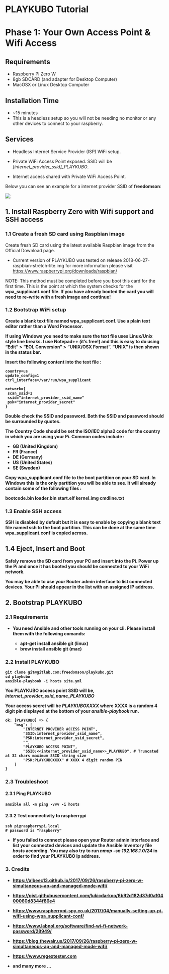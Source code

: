 # PLAYKUBO Tutorial 

# Phase 1: Your Own Access Point & Wifi Access

## Requirements

- Raspberry Pi Zero W
- 8gb SDCARD (and adapter for Desktop Computer)
- MacOSX or Linux Desktop Computer

## Installation Time
- ~15 minutes
- This is a headless setup so you will not be needing no monitor or any other devices to connect to your raspberry.

## Services 
- Headless Internet Service Provider (ISP) WiFi  setup.

- Private WiFi Access Point exposed.
SSID will be *[internet_provider_ssid]_PLAYKUBO*.

- Internet access shared with Private WiFi Access Point.

Below you can see an example for a internet provider SSID of <b>freedomson</b>:

![](https://gitlab.com/freedomson/playkubo/raw/5eb0224ff4bf0e5a43245f26062694e8eb6afc91/Image.png)


## 1. Install Raspberry Zero with Wifi support and SSH access

### 1.1 Create a fresh SD card using Raspbian image

Create fresh SD card using the latest available Raspbian image from the Official Download page.

- Current version of PLAYKUBO was tested on release 2018-06-27-raspbian-stretch-lite.img for more information please visit https://www.raspberrypi.org/downloads/raspbian/

NOTE: This method must be completed before you boot this card for the first time. This is the point at which the system checks for the <b>wpa_supplicant.conf<b/> file. If you have already booted the card you will need to re-write with a fresh image and continue!

### 1.2 Bootstrap WiFi setup

Create a blank text file named <b>wpa_supplicant.conf<b/>. Use a plain text editor rather than a Word Processor.

If using Windows you need to make sure the text file uses Linux/Unix style line breaks. I use Notepad++ (it’s free!) and this is easy to do using “Edit” > “EOL Conversion” > “UNIX/OSX Format”. “UNIX” is then shown in the status bar.

Insert the following content into the text file :

```
country=us
update_config=1
ctrl_interface=/var/run/wpa_supplicant

network={
 scan_ssid=1
 ssid="internet_provider_ssid_name"
 psk="internet_provider_secret"
}
```

Double check the SSID and password. Both the SSID and password should be surrounded by quotes.

The Country Code should be set the ISO/IEC alpha2 code for the country in which you are using your Pi. Common codes include :

- GB (United Kingdom)
- FR (France)
- DE (Germany)
- US (United States)
- SE (Sweden)

Copy <b>wpa_supplicant.conf<b/> file to the boot partition on your SD card. In Windows this is the only partition you will be able to see. It will already contain some of the following files :

bootcode.bin
loader.bin
start.elf
kernel.img
cmdline.txt

### 1.3 Enable SSH access

SSH is disabled by default but it is easy to enable by copying a blank text file named <b>ssh<b/> to the boot partition. This can be done at the same time <b>wpa_supplicant.conf<b/> is copied across.

## 1.4 Eject, Insert and Boot

Safely remove the SD card from your PC and insert into the Pi. Power up the Pi and once it has booted you should be connected to your WiFi network.

You may be able to use your Router admin interface to list connected devices. Your Pi should appear in the list with an assigned IP address.

## 2. Bootstrap PLAYKUBO

### 2.1 Requirements

- You need Ansible and other tools running on your cli. Please install them with the following comands:

    * apt-get install ansible git (linux)
    * brew install ansible git (mac)

### 2.2 Install PLAYKUBO
```
git clone git@gitlab.com:freedomson/playkubo.git
cd playkubo
ansible-playbook -i hosts site.yml
```

You PLAYKUBO access point SSID will be, *<b>internet_provider_ssid_name</b>_PLAYKUBO*

Your access secret will be *<b>PLAYKUBO</b>XXXX* where XXXX is a random 4 digit pin displayed at the bottom of your *ansible-playbook* run.

```
ok: [PLAYKUBO] => {
    "msg": [
        "INTERNET PROVIDER ACCESS POINT",
        "SSID:internet_provider_ssid_name",
        "PSK:internet_provider_ssid_secret",
        "",
        "PLAYKUBO ACCESS POINT",
        "SSID:<<internet_provider_ssid_name>>_PLAYKUBO", # Truncated at 32 chars maximum SSID string size
        "PSK:PLAYKUBOXXXX" # XXXX 4 digit random PIN
    ]
}
```

### 2.3 Troubleshoot

#### 2.3.1 Ping PLAYKUBO
```
ansible all -m ping -vvv -i hosts
```

#### 2.3.2 Test connectivity to raspberrypi

```
ssh pi@raspberrypi.local
# password is "raspberry"
```

- If you failed to connect please open your Router admin interface and list your connected devices and update the Ansible Inventory file *hosts* according.
You may also try to run *nmap  -sn  192.168.1.0/24* in order to find your PLAYKUBO ip address.

### 3. Credits

- https://albeec13.github.io/2017/09/26/raspberry-pi-zero-w-simultaneous-ap-and-managed-mode-wifi/

- https://gist.githubusercontent.com/lukicdarkoo/6b92d182d37d0a10400060d8344f86e4

- https://www.raspberrypi-spy.co.uk/2017/04/manually-setting-up-pi-wifi-using-wpa_supplicant-conf/

- https://www.labnol.org/software/find-wi-fi-network-password/28949/

- https://blog.thewalr.us/2017/09/26/raspberry-pi-zero-w-simultaneous-ap-and-managed-mode-wifi/

- https://www.regextester.com

- and many more ...